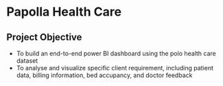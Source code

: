 # Papolla Health Care

## Project Objective
   - To build an end-to-end power BI dashboard using the polo health care dataset
   - To analyse and visualize specific client requirement, including patient data, billing information, bed accupancy, and doctor feedback 
